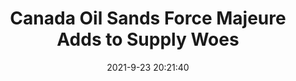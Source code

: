 ---
"title": "Canada Oil Sands Force Majeure Adds to Supply Woes"
"date": "2021-9-23 20:21:40"
"feed_name": "RIGZONE"
"feed_website": "http://www.rigzone.com/"
"feed_rss": "http://www.rigzone.com/news/rss/rigzone_latest.aspx"
"link": "https://www.rigzone.com/news/wire/canada_oil_sands_force_majeure_adds_to_supply_woes-23-sep-2021-166516-article/?rss=true"
"file": "_posts/2021-1-1-1ea6440c93f38edafe7f024d1c8b1d09ddc51709.md"
"accident": "0"
"drilling": "0"
"dead": "0"
"injured": "0"
"where": "unknown site"
"place": "unknown place"
---